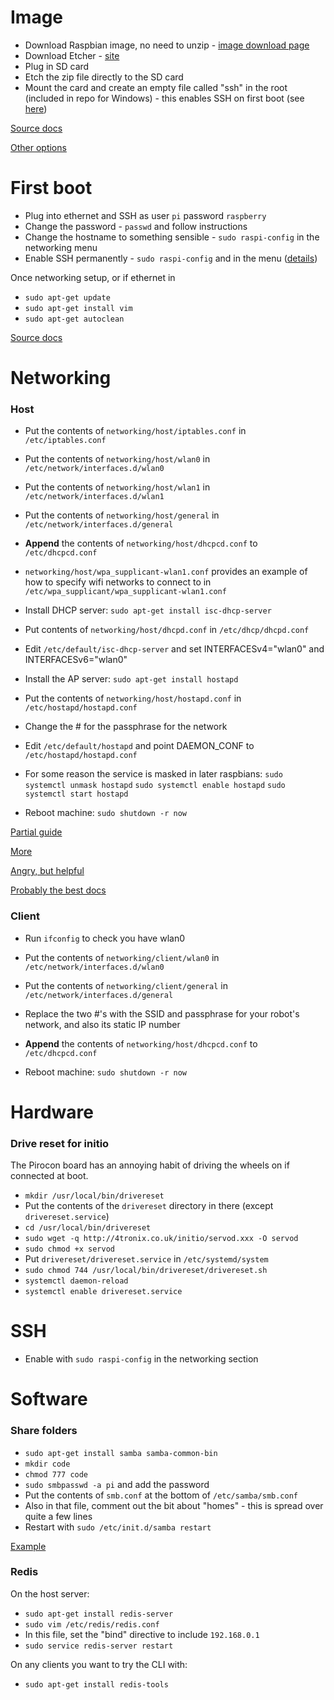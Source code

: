 # Image

- Download Raspbian image, no need to unzip - [image download page](https://www.raspberrypi.org/downloads/)
- Download Etcher - [site](https://www.balena.io/etcher/)
- Plug in SD card
- Etch the zip file directly to the SD card
- Mount the card and create an empty file called "ssh" in the root (included in repo for Windows) - this enables SSH on first boot (see [here](https://www.raspberrypi.org/documentation/remote-access/ssh/))

[Source docs](https://www.raspberrypi.org/documentation/installation/installing-images/README.md)

[Other options](https://www.raspberrypi.org/documentation/installation/installing-images/windows.md)

# First boot

- Plug into ethernet and SSH as user `pi` password `raspberry`
- Change the password - `passwd` and follow instructions
- Change the hostname to something sensible - `sudo raspi-config` in the networking menu
- Enable SSH permanently - `sudo raspi-config` and in the menu ([details](http://www.raspberrypi-spy.co.uk/2012/05/enable-secure-shell-ssh-on-your-raspberry-pi/))

Once networking setup, or if ethernet in
- `sudo apt-get update`
- `sudo apt-get install vim`
- `sudo apt-get autoclean`

[Source docs](https://www.raspberrypi.org/documentation/linux/usage/users.md)

# Networking

### Host

- Put the contents of `networking/host/iptables.conf` in `/etc/iptables.conf`
- Put the contents of `networking/host/wlan0` in `/etc/network/interfaces.d/wlan0`
- Put the contents of `networking/host/wlan1` in `/etc/network/interfaces.d/wlan1`
- Put the contents of `networking/host/general` in `/etc/network/interfaces.d/general`
- **Append** the contents of `networking/host/dhcpcd.conf` to `/etc/dhcpcd.conf`
- `networking/host/wpa_supplicant-wlan1.conf` provides an example of how to specify wifi networks to connect to in `/etc/wpa_supplicant/wpa_supplicant-wlan1.conf`

- Install DHCP server: `sudo apt-get install isc-dhcp-server`
- Put contents of `networking/host/dhcpd.conf` in `/etc/dhcp/dhcpd.conf`
- Edit `/etc/default/isc-dhcp-server` and set INTERFACESv4="wlan0" and INTERFACESv6="wlan0"

- Install the AP server: `sudo apt-get install hostapd`
- Put the contents of `networking/host/hostapd.conf` in `/etc/hostapd/hostapd.conf`
- Change the # for the passphrase for the network
- Edit `/etc/default/hostapd` and point DAEMON_CONF to `/etc/hostapd/hostapd.conf`
- For some reason the service is masked in later raspbians:
`sudo systemctl unmask hostapd`
`sudo systemctl enable hostapd`
`sudo systemctl start hostapd`

- Reboot machine: `sudo shutdown -r now`

[Partial guide](https://learn.adafruit.com/setting-up-a-raspberry-pi-as-a-wifi-access-point/install-software)

[More](https://raspberrypihq.com/how-to-turn-a-raspberry-pi-into-a-wifi-router/)

[Angry, but helpful](https://tech.scargill.net/pi-zero-wi-fi-automatic-reconnect/)

[Probably the best docs](https://www.raspberrypi.org/documentation/configuration/wireless/access-point.md)

### Client

- Run `ifconfig` to check you have wlan0
- Put the contents of `networking/client/wlan0` in `/etc/network/interfaces.d/wlan0`
- Put the contents of `networking/client/general` in `/etc/network/interfaces.d/general`
- Replace the two #'s with the SSID and passphrase for your robot's network, and also its static IP number
- **Append** the contents of `networking/host/dhcpcd.conf` to `/etc/dhcpcd.conf`

- Reboot machine: `sudo shutdown -r now`

# Hardware

### Drive reset for initio

The Pirocon board has an annoying habit of driving the wheels on if connected at boot.

- `mkdir /usr/local/bin/drivereset`
- Put the contents of the `drivereset` directory in there (except `drivereset.service`)
- `cd /usr/local/bin/drivereset`
- `sudo wget -q http://4tronix.co.uk/initio/servod.xxx -O servod`
- `sudo chmod +x servod`
- Put `drivereset/drivereset.service` in `/etc/systemd/system`
- `sudo chmod 744 /usr/local/bin/drivereset/drivereset.sh`
- `systemctl daemon-reload`
- `systemctl enable drivereset.service`

# SSH

- Enable with `sudo raspi-config` in the networking section

# Software

### Share folders

- `sudo apt-get install samba samba-common-bin`
- `mkdir code`
- `chmod 777 code`
- `sudo smbpasswd -a pi` and add the password
- Put the contents of `smb.conf` at the bottom of `/etc/samba/smb.conf`
- Also in that file, comment out the bit about "homes" - this is spread over quite a few lines
- Restart with `sudo /etc/init.d/samba restart`

[Example](http://raspberrypihq.com/how-to-share-a-folder-with-a-windows-computer-from-a-raspberry-pi/)

### Redis

On the host server:

- `sudo apt-get install redis-server`
- `sudo vim /etc/redis/redis.conf`
- In this file, set the "bind" directive to include `192.168.0.1`
- `sudo service redis-server restart`

On any clients you want to try the CLI with:

- `sudo apt-get install redis-tools`